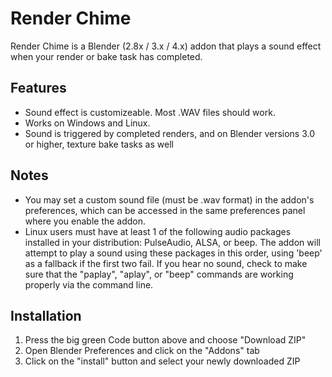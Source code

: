 # Render Chime
Render Chime is a Blender (2.8x / 3.x / 4.x) addon that plays a sound effect when your render or bake task has completed.

## Features
- Sound effect is customizeable. Most .WAV files should work.
- Works on Windows and Linux.
- Sound is triggered by completed renders, and on Blender versions 3.0 or higher, texture bake tasks as well
 
## Notes
- You may set a custom sound file (must be .wav format) in the addon's preferences, which can be accessed in the same preferences panel where you enable the addon.
- Linux users must have at least 1 of the following audio packages installed in your distribution: PulseAudio, ALSA, or beep. The addon will attempt to play a sound using these packages in this order, using 'beep' as a fallback if the first two fail. If you hear no sound, check to make sure that the "paplay", "aplay", or "beep" commands are working properly via the command line.

## Installation
1. Press the big green Code button above and choose "Download ZIP"
2. Open Blender Preferences and click on the "Addons" tab
3. Click on the "install" button and select your newly downloaded ZIP
